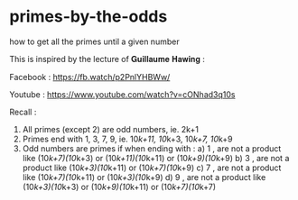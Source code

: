 # primes-by-the-odds
how to get all the primes until a given number


This is inspired by the lecture of 𝐆𝐮𝐢𝐥𝐥𝐚𝐮𝐦𝐞 𝐇𝐚𝐰𝐢𝐧𝐠 : 

Facebook : https://fb.watch/p2PnlYHBWw/

Youtube : https://www.youtube.com/watch?v=cONhad3q10s

Recall :

1) All primes (except 2) are odd numbers, ie. 2k+1
2) Primes end with 1, 3, 7, 9, ie. 10*k+11, 10*k+3, 10*k+7, 10*k+9
3) Odd numbers are primes if when ending with :
     a) 1 , are not a product like (10*k+7)(10*k+3) or (10*k+11)(10*k+11) or (10*k+9)(10*k+9)
     b) 3 , are not a product like (10*k+3)(10*k+11) or (10*k+7)(10*k+9) 
     c) 7 , are not a product like (10*k+7)(10*k+11) or (10*k+3)(10*k+9)
     d) 9 , are not a product like (10*k+3)(10*k+3) or (10*k+9)(10*k+11) or (10*k+7)(10*k+7)  
